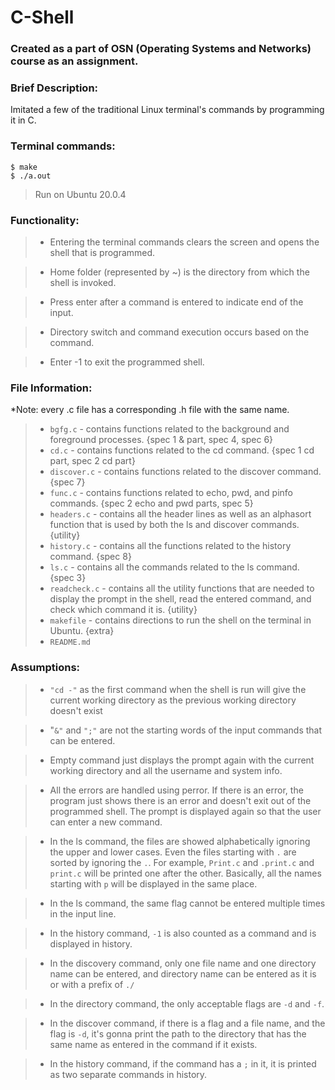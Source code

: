 # C-Shell

### Created as a part of OSN (Operating Systems and Networks) course as an assignment.

### Brief Description:
Imitated a few of the traditional Linux terminal's commands by programming it in C.

### **Terminal commands:**
    $ make
    $ ./a.out
      

> Run on Ubuntu 20.0.4  

### **Functionality:**
>* Entering the terminal commands clears the screen and opens the shell that is programmed.  

>* Home folder (represented by ~) is the directory from which the shell is invoked.  

>* Press enter after a command is entered to indicate end of the input.
  
>* Directory switch and command execution occurs based on the command.
  
>* Enter -1 to exit the programmed shell.
  
### **File Information:**
  
*Note: every .c file has a corresponding .h file with the same name.
>* `bgfg.c` - contains functions related to the background and foreground processes. {spec 1 & part, spec 4, spec 6} 
>* `cd.c` - contains functions related to the cd command. {spec 1 cd part, spec 2 cd part}
>* `discover.c` - contains functions related to the discover command. {spec 7}
>* `func.c` - contains functions related to echo, pwd, and pinfo commands. {spec 2 echo and pwd parts, spec 5}
>* `headers.c` - contains all the header lines as well as an alphasort function that is used by both the ls and discover commands. {utility}
>* `history.c` - contains all the functions related to the history command. {spec 8}
>* `ls.c` - contains all the commands related to the ls command. {spec 3}
>* `readcheck.c` - contains all the utility functions that are needed to display the prompt in the shell, read the entered command, and check which command it is. {utility}
>* `makefile` - contains directions to run the shell on the terminal in Ubuntu. {extra}
>* `README.md`

### **Assumptions:**
>* `"cd -"` as the first command when the shell is run will give the current working directory as the previous working directory doesn't exist

>* "`&"` and `";"` are not the starting words of the input commands that can be entered.
  
>* Empty command just displays the prompt again with the current working directory and all the username and system info. 

>* All the errors are handled using perror. If there is an error, the program just shows there is an error and doesn't exit out of the programmed shell. The prompt is displayed again so that the user can enter a new command.
  
>* In the ls command, the files are showed alphabetically ignoring the upper and lower cases. Even the files starting with `.` are sorted by ignoring the `.`. For example, `Print.c` and `.print.c` and `print.c` will be printed one after the other. Basically, all the names starting with `p` will be displayed in the same place.
  
>* In the ls command, the same flag cannot be entered multiple times in the input line.
  
>* In the history command, `-1` is also counted as a command and is displayed in history.
  
>* In the discovery command, only one file name and one directory name can be entered, and directory name can be entered as it is or with a prefix of `./`
  
>* In the directory command, the only acceptable flags are `-d` and `-f`.
  
>* In the discover command, if there is a flag and a file name, and the flag is `-d`, it's gonna print the path to the directory that has the same name as entered in the command if it exists.
  
>* In the history command, if the command has a `;` in it, it is printed as two separate commands in history.
  
